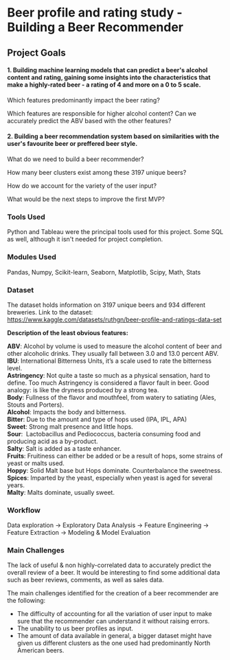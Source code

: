 # Beer profile and rating study - Building a Beer Recommender

## Project Goals

#### 1.  Building machine learning models that can predict a beer's alcohol content and rating, gaining some insights into the characteristics that make a highly-rated beer - a rating of 4 and more on a 0 to 5 scale.

Which features predominantly impact the beer rating? 

Which features are responsible for higher alcohol content? Can we accurately predict the ABV based with the other features?

#### 2. Building a beer recommendation system based on similarities with the user's favourite beer or preffered beer style.

What do we need to build a beer recommender?

How many beer clusters exist among these 3197 unique beers?

How do we account for the variety of the user input?

What would be the next steps to improve the first MVP?

### Tools Used

Python and Tableau were the principal tools used for this project. Some SQL as well, although it isn't needed for project completion.

### Modules Used

Pandas, Numpy, Scikit-learn, Seaborn, Matplotlib, Scipy, Math, Stats

### Dataset

The dataset holds information on 3197 unique beers and 934 different breweries.
Link to the dataset: https://www.kaggle.com/datasets/ruthgn/beer-profile-and-ratings-data-set

**Description of the least obvious features:**

**ABV**: Alcohol by volume is used to measure the alcohol content of beer and other alcoholic drinks. They usually fall between 3.0 and 13.0 percent ABV. \
**IBU**: International Bitterness Units, it’s a scale used to rate the bitterness level.\
**Astringency**: Not quite a taste so much as a physical sensation, hard to define. Too much Astringency is considered a flavor fault in beer. Good analogy: is like the dryness produced by a strong tea.\
**Body**: Fullness of the flavor and mouthfeel, from watery to satiating (Ales, Stouts and Porters).\
**Alcohol**: Impacts the body and bitterness.\
**Bitter**: Due to the amount and type of hops used (IPA, IPL, APA)\
**Sweet**: Strong malt presence and little hops.\
**Sour**:  Lactobacillus and Pediococcus, bacteria consuming food and producing acid as a by-product.\
**Salty**: Salt is added as a taste enhancer.\
**Fruits**: Fruitiness can either be added or be a result of hops, some strains of yeast or malts used.\
**Hoppy**: Solid Malt base but Hops dominate. Counterbalance the sweetness.\
**Spices**: Imparted by the yeast, especially when yeast is aged for several years.\
**Malty**: Malts dominate, usually sweet.

### Workflow

Data exploration -> Exploratory Data Analysis -> Feature Engineering -> Feature Extraction -> Modeling & Model Evaluation

### Main Challenges

The lack of useful & non highly-correlated data to accurately predict the overall review of a beer. It would be interesting to find some additional data such as beer reviews, comments, as well as sales data.

The main challenges identified for the creation of a beer recommender are the following:
  - The difficulty of accounting for all the variation of user input to make sure that the recommender can understand it without raising errors.
  - The unability to us beer profiles as input.
  - The amount of data available in general, a bigger dataset might have given us different clusters as the one used had predominantly North American beers.
